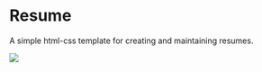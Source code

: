 # Resume

A simple html-css template for creating and maintaining resumes.

![](https://imgur.com/lRpsvDU.jpg)
